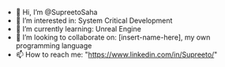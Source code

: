 - 👋 Hi, I’m @SupreetoSaha
- 👀 I’m interested in: System Critical Development
- 🌱 I’m currently learning: Unreal Engine
- 💞️ I’m looking to collaborate on: [insert-name-here], my own programming language
- 📫 How to reach me: "https://www.linkedin.com/in/Supreeto/"

<!---
SupreetoSaha/SupreetoSaha is a ✨ special ✨ repository because its `README.md` (this file) appears on your GitHub profile.
You can click the Preview link to take a look at your changes.
--->

